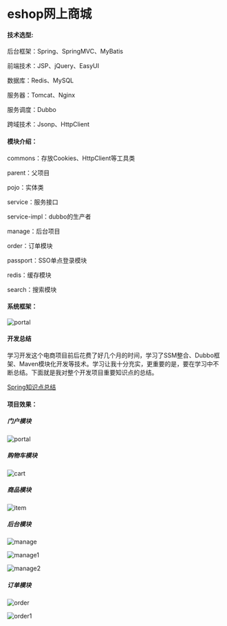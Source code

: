 # eshop网上商城
#### 技术选型:

后台框架：Spring、SpringMVC、MyBatis

前端技术：JSP、jQuery、EasyUI

数据库：Redis、MySQL

服务器：Tomcat、Nginx

服务调度：Dubbo

跨域技术：Jsonp、HttpClient



#### 模块介绍：

commons：存放Cookies、HttpClient等工具类

parent：父项目

pojo：实体类

service：服务接口

service-impl：dubbo的生产者

manage：后台项目

order：订单模块

passport：SSO单点登录模块

redis：缓存模块

search：搜索模块



#### 系统框架：

![portal](pic/Flow.jpg)

#### 开发总结

​	学习开发这个电商项目前后花费了好几个月的时间，学习了SSM整合、Dubbo框架、Maven模块化开发等技术。学习让我十分充实，更重要的是，要在学习中不断总结。下面就是我对整个开发项目重要知识点的总结。

[Spring知识点总结](study/Spring.md)





#### 项目效果：

##### 门户模块

![portal](pic/portal.png)

##### 购物车模块

![cart](pic/cart.png)

##### 商品模块

![item](pic/item.png)

##### 后台模块

![manage](pic/manage.png)

![manage1](pic/manage1.png)

![manage2](pic/manage2.png)

##### 订单模块

![order](pic/order.png)

![order1](pic/order1.png)
